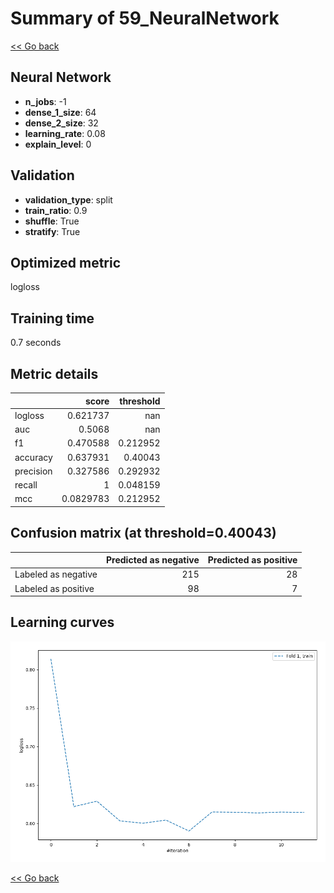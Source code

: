 # Summary of 59_NeuralNetwork

[<< Go back](../README.md)


## Neural Network
- **n_jobs**: -1
- **dense_1_size**: 64
- **dense_2_size**: 32
- **learning_rate**: 0.08
- **explain_level**: 0

## Validation
 - **validation_type**: split
 - **train_ratio**: 0.9
 - **shuffle**: True
 - **stratify**: True

## Optimized metric
logloss

## Training time

0.7 seconds

## Metric details
|           |     score |   threshold |
|:----------|----------:|------------:|
| logloss   | 0.621737  |  nan        |
| auc       | 0.5068    |  nan        |
| f1        | 0.470588  |    0.212952 |
| accuracy  | 0.637931  |    0.40043  |
| precision | 0.327586  |    0.292932 |
| recall    | 1         |    0.048159 |
| mcc       | 0.0829783 |    0.212952 |


## Confusion matrix (at threshold=0.40043)
|                     |   Predicted as negative |   Predicted as positive |
|:--------------------|------------------------:|------------------------:|
| Labeled as negative |                     215 |                      28 |
| Labeled as positive |                      98 |                       7 |

## Learning curves
![Learning curves](learning_curves.png)

[<< Go back](../README.md)
